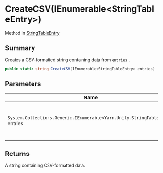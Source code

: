 # CreateCSV(IEnumerable\<StringTableEntry>)

Method in [StringTableEntry](./)

## Summary

Creates a CSV-formatted string containing data from `entries` .

```csharp
public static string CreateCSV(IEnumerable<StringTableEntry> entries)
```

## Parameters

| Name                                                                          | Description                                                         |
| ----------------------------------------------------------------------------- | ------------------------------------------------------------------- |
| `System.Collections.Generic.IEnumerable<Yarn.Unity.StringTableEntry>` entries | The [StringTableEntry](./) values to generate the spreadsheet from. |

## Returns

A string containing CSV-formatted data.
